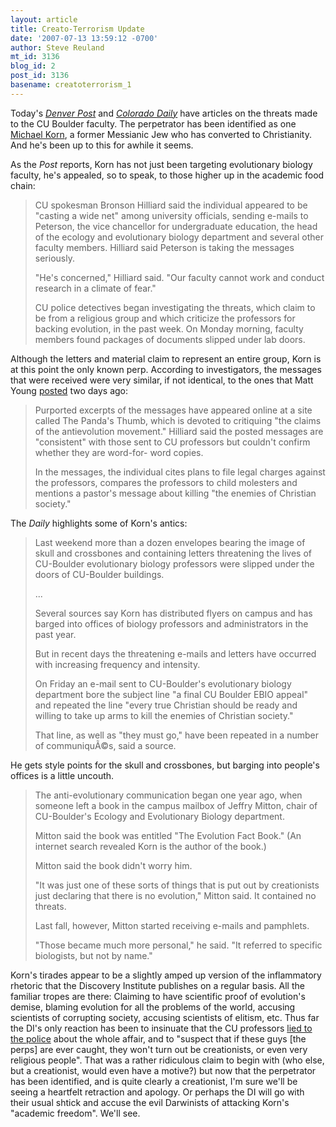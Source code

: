 ```yaml
---
layout: article
title: Creato-Terrorism Update
date: '2007-07-13 13:59:12 -0700'
author: Steve Reuland
mt_id: 3136
blog_id: 2
post_id: 3136
basename: creatoterrorism_1
---
```

Today's [_Denver Post_](http://origin.denverpost.com/news/ci_6362396) and  [_Colorado Daily_](http://www.coloradodaily.com/articles/2007/07/12/news/c_u_and_boulder/news1.txt) have articles on the threats made to the CU Boulder faculty.  The perpetrator has been identified as one [Michael Korn](http://jesusoverisrael.blogspot.com/), a former Messianic Jew who has converted to Christianity.  And he's been up to this for awhile it seems. 

As the _Post_ reports, Korn has not just been targeting evolutionary biology faculty, he's appealed, so to speak, to those higher up in the academic food chain:  

> CU spokesman Bronson Hilliard said the individual appeared to be "casting a wide net" among university officials, sending e-mails to Peterson, the vice chancellor for undergraduate education, the head of the ecology and evolutionary biology department and several other faculty members. Hilliard said Peterson is taking the messages seriously.
> 
> "He's concerned," Hilliard said. "Our faculty cannot work and conduct research in a climate of fear."
> 
> CU police detectives began investigating the threats, which claim to be from a religious group and which criticize the professors for backing evolution, in the past week. On Monday morning, faculty members found packages of documents slipped under lab doors.

Although the letters and material claim to represent an entire group, Korn is at this point the only known perp.  According to investigators, the messages that were received were very similar, if not identical, to the ones that Matt Young [posted](http://www.pandasthumb.org/archives/2007/07/threats_against_university_of_colorado_biologists.html) two days ago: 

> Purported excerpts of the messages have appeared online at a site called The Panda's Thumb, which is devoted to critiquing "the claims of the antievolution movement." Hilliard said the posted messages are "consistent" with those sent to CU professors but couldn't confirm whether they are word-for- word copies.
> 
> In the messages, the individual cites plans to file legal charges against the professors, compares the professors to child molesters and mentions a pastor's message about killing "the enemies of Christian society." 

The _Daily_ highlights some of Korn's antics:

> Last weekend more than a dozen envelopes bearing the image of skull and crossbones and containing letters threatening the lives of CU-Boulder evolutionary biology professors were slipped under the doors of CU-Boulder buildings.
> 
> ...
> 
> Several sources say Korn has distributed flyers on campus and has barged into offices of biology professors and administrators in the past year.
> 
> But in recent days the threatening e-mails and letters have occurred with increasing frequency and intensity.
> 
> On Friday an e-mail sent to CU-Boulder's evolutionary biology department bore the subject line "a final CU Boulder EBIO appeal" and repeated the line "every true Christian should be ready and willing to take up arms to kill the enemies of Christian society."
> 
> That line, as well as "they must go," have been repeated in a number of communiquÃ©s, said a source.

He gets style points for the skull and crossbones, but barging into people's offices is a little uncouth.  

> The anti-evolutionary communication began one year ago, when someone left a book in the campus mailbox of Jeffry Mitton, chair of CU-Boulder's Ecology and Evolutionary Biology department.
> 
> Mitton said the book was entitled "The Evolution Fact Book." (An internet search revealed Korn is the author of the book.)
> 
> Mitton said the book didn't worry him.
> 
> "It was just one of these sorts of things that is put out by creationists just declaring that there is no evolution," Mitton said. It contained no threats.
> 
> Last fall, however, Mitton started receiving e-mails and pamphlets.
> 
> "Those became much more personal," he said. "It referred to specific biologists, but not by name." 

Korn's tirades appear to be a slightly amped up version of the inflammatory rhetoric that the Discovery Institute publishes on a regular basis.  All the familiar tropes are there:  Claiming to have scientific proof of evolution's demise,  blaming evolution for all the problems of the world, accusing scientists of corrupting society, accusing scientists of elitism, etc.  Thus far the DI's only reaction has been to insinuate that the CU professors [lied to the police](http://www.evolutionnews.org/2007/07/thou_shalt_not_lie_to_the_poli.html) about the whole affair, and to "suspect that if these guys \[the perps\] are ever caught, they won't turn out be creationists, or even very religious people".  That was a rather ridiculous claim to begin with (who else, but a creationist, would even have a motive?) but now that the perpetrator has been identified, and is quite clearly a creationist, I'm sure we'll be seeing a heartfelt retraction and apology.  Or perhaps the DI will go with their usual shtick and accuse the evil Darwinists of attacking Korn's "academic freedom".  We'll see.

